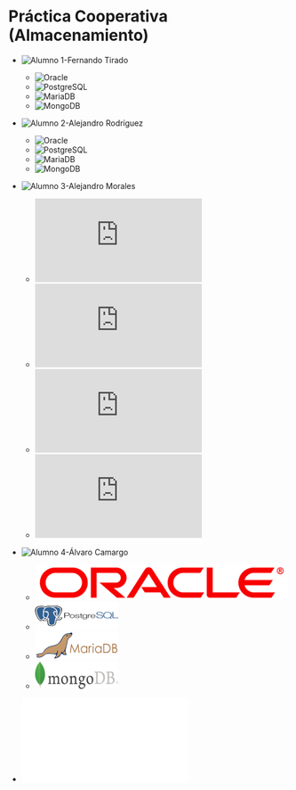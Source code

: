 # Práctica Cooperativa (Almacenamiento)

* ![Alumno 1-Fernando Tirado](https://github.com/ftiradob)
	* ![Oracle](https://github.com/ftiradob/Gestion_almacenamiento_BBDD#oracle)
	* ![PostgreSQL](https://github.com/ftiradob/Gestion_almacenamiento_BBDD#postgresql)
	* ![MariaDB](https://github.com/ftiradob/Gestion_almacenamiento_BBDD#mariadb)
	* ![MongoDB](https://github.com/ftiradob/Gestion_almacenamiento_BBDD#mongodb)

* ![Alumno 2-Alejandro Rodríguez](https://github.com/alexrr12341)
	* ![Oracle](https://github.com/alexrr12341/Almacenamiento_BBDD_Alumno2#oracle)
	* ![PostgreSQL](https://github.com/alexrr12341/Almacenamiento_BBDD_Alumno2#postgres)
	* ![MariaDB](https://github.com/alexrr12341/Almacenamiento_BBDD_Alumno2#mysql)
	* ![MongoDB](https://github.com/alexrr12341/Almacenamiento_BBDD_Alumno2#mongodb)

* ![Alumno 3-Alejandro Morales](https://github.com/moralg)
	* ![Oracle](https://github.com/MoralG/Gestion_del_Almacenamiento_BBDD/blob/master/AlejandroM_Individual.md#oracle)
	* ![PostgreSQL](https://github.com/MoralG/Gestion_del_Almacenamiento_BBDD/blob/master/AlejandroM_Individual.md#postgres)
	* ![MariaDB](https://github.com/MoralG/Gestion_del_Almacenamiento_BBDD/blob/master/AlejandroM_Individual.md#mysql)
	* ![MongoDB](https://github.com/MoralG/Gestion_del_Almacenamiento_BBDD/blob/master/AlejandroM_Individual.md#mongodb)

[logo]: https://github.com/alexrr12341/Almacenamiento_BBDD/blob/master/fotos/Oracle.png
[google]: http://www.google.com/
* ![Alumno 4-Álvaro Camargo](https://github.com/alvarocn)
	* [![Oracle logo][logo]][google]
	* ![PostgreSQL](/fotos/PostgreSQL2.png)
	* ![MariaDB](/fotos/MariaDB2.png)
	* ![MongoDB](/fotos/MongoDB2.png)

* ![Parte grupal](/Grupal/Grupal.md)



